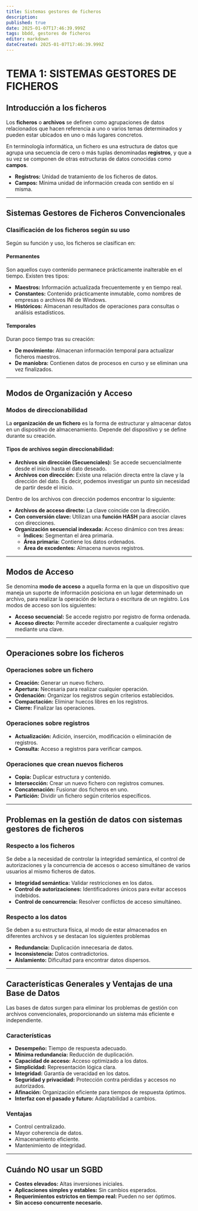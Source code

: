 ```yaml
---
title: Sistemas gestores de ficheros
description: 
published: true
date: 2025-01-07T17:46:39.999Z
tags: bbdd, gestores de ficheros
editor: markdown
dateCreated: 2025-01-07T17:46:39.999Z
---
```


# TEMA 1: SISTEMAS GESTORES DE FICHEROS

## Introducción a los ficheros
Los **ficheros** o **archivos** se definen como agrupaciones de datos relacionados que hacen referencia a uno o varios temas determinados y pueden estar ubicados en uno o más lugares concretos.

En terminología informática, un fichero es una estructura de datos que agrupa una secuencia de cero o más tuplas denominadas **registros**, y que a su vez se componen de otras estructuras de datos conocidas como **campos**.

- **Registros:** Unidad de tratamiento de los ficheros de datos.
- **Campos:** Mínima unidad de información creada con sentido en sí misma.

---

## Sistemas Gestores de Ficheros Convencionales

### Clasificación de los ficheros según su uso
Según su función y uso, los ficheros se clasifican en:

#### Permanentes
Son aquellos cuyo contenido permanece prácticamente inalterable en el tiempo. Existen tres tipos:

- **Maestros:** Información actualizada frecuentemente y en tiempo real.
- **Constantes:** Contenido prácticamente inmutable, como nombres de empresas o archivos INI de Windows.
- **Históricos:** Almacenan resultados de operaciones para consultas o análisis estadísticos.

#### Temporales
Duran poco tiempo tras su creación:

- **De movimiento:** Almacenan información temporal para actualizar ficheros maestros.
- **De maniobra:** Contienen datos de procesos en curso y se eliminan una vez finalizados.

---

## Modos de Organización y Acceso

### Modos de direccionabilidad
La **organización de un fichero** es la forma de estructurar y almacenar datos en un dispositivo de almacenamiento. Depende del dispositivo y se define durante su creación.

#### Tipos de archivos según direccionabilidad:

- **Archivos sin dirección (Secuenciales):** Se accede secuencialmente desde el inicio hasta el dato deseado.
- **Archivos con dirección:** Existe una relación directa entre la clave y la dirección del dato. Es decir, podemos investigar un punto sin necesidad de partir desde el inicio.

Dentro de los archivos con dirección podemos encontrar lo siguiente: 

- **Archivos de acceso directo:** La clave coincide con la dirección.
- **Con conversión clave:** Utilizan una **función HASH** para asociar claves con direcciones.
- **Organización secuencial indexada:** Acceso dinámico con tres áreas:
   - **Índices:** Segmentan el área primaria.
   - **Área primaria:** Contiene los datos ordenados.
   - **Área de excedentes:** Almacena nuevos registros.

---

## Modos de Acceso
Se denomina **modo de acceso** a aquella forma en la que un dispositivo que maneja un suporte de información posiciona en un lugar determinado un archivo, para realizar la operación de lectura o escritura de un registro. Los modos de acceso son los siguientes:
- **Acceso secuencial:** Se accede registro por registro de forma ordenada.
- **Acceso directo:** Permite acceder directamente a cualquier registro mediante una clave.

---

## Operaciones sobre los ficheros

### Operaciones sobre un fichero
- **Creación:** Generar un nuevo fichero.
- **Apertura:** Necesaria para realizar cualquier operación.
- **Ordenación:** Organizar los registros según criterios establecidos.
- **Compactación:** Eliminar huecos libres en los registros.
- **Cierre:** Finalizar las operaciones.

### Operaciones sobre registros
- **Actualización:** Adición, inserción, modificación o eliminación de registros.
- **Consulta:** Acceso a registros para verificar campos.

### Operaciones que crean nuevos ficheros
- **Copia:** Duplicar estructura y contenido.
- **Intersección:** Crear un nuevo fichero con registros comunes.
- **Concatenación:** Fusionar dos ficheros en uno.
- **Partición:** Dividir un fichero según criterios específicos.

---

## Problemas en la gestión de datos con sistemas gestores de ficheros

### Respecto a los ficheros
Se debe a la necesidad de controlar la integridad semántica, el control de autorizaciones y la concurrencia de accesos o acceso simultáneo de varios usuarios al mismo ficheros de datos.
- **Integridad semántica:** Validar restricciones en los datos.
- **Control de autorizaciones:** Identificadores únicos para evitar accesos indebidos.
- **Control de concurrencia:** Resolver conflictos de acceso simultáneo.

### Respecto a los datos
Se deben a su estructura física, al modo de estar almacenados en diferentes archivos y se destacan los siguientes problemas
- **Redundancia:** Duplicación innecesaria de datos.
- **Inconsistencia:** Datos contradictorios.
- **Aislamiento:** Dificultad para encontrar datos dispersos.

---

## Características Generales y Ventajas de una Base de Datos

Las bases de datos surgen para eliminar los problemas de gestión con archivos convencionales, proporcionando un sistema más eficiente e independiente.

### Características
- **Desempeño:** Tiempo de respuesta adecuado.
- **Mínima redundancia:** Reducción de duplicación.
- **Capacidad de acceso:** Acceso optimizado a los datos.
- **Simplicidad:** Representación lógica clara.
- **Integridad:** Garantía de veracidad en los datos.
- **Seguridad y privacidad:** Protección contra pérdidas y accesos no autorizados.
- **Afinación:** Organización eficiente para tiempos de respuesta óptimos.
- **Interfaz con el pasado y futuro:** Adaptabilidad a cambios.

### Ventajas
- Control centralizado.
- Mayor coherencia de datos.
- Almacenamiento eficiente.
- Mantenimiento de integridad.

---

## Cuándo NO usar un SGBD

- **Costes elevados:** Altas inversiones iniciales.
- **Aplicaciones simples y estables:** Sin cambios esperados.
- **Requerimientos estrictos en tiempo real:** Pueden no ser óptimos.
- **Sin acceso concurrente necesario.**


